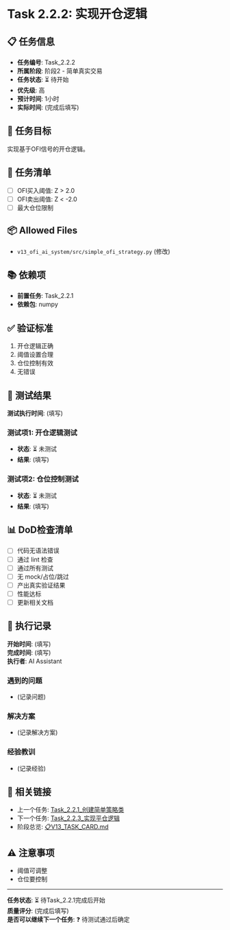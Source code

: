 # Task 2.2.2: 实现开仓逻辑

## 📋 任务信息
- **任务编号**: Task_2.2.2
- **所属阶段**: 阶段2 - 简单真实交易
- **任务状态**: ⏳ 待开始
- **优先级**: 高
- **预计时间**: 1小时
- **实际时间**: (完成后填写)

## 🎯 任务目标
实现基于OFI信号的开仓逻辑。

## 📝 任务清单
- [ ] OFI买入阈值: Z > 2.0
- [ ] OFI卖出阈值: Z < -2.0
- [ ] 最大仓位限制

## 📦 Allowed Files
- `v13_ofi_ai_system/src/simple_ofi_strategy.py` (修改)

## 📚 依赖项
- **前置任务**: Task_2.2.1
- **依赖包**: numpy

## ✅ 验证标准
1. 开仓逻辑正确
2. 阈值设置合理
3. 仓位控制有效
4. 无错误

## 🧪 测试结果
**测试执行时间**: (填写)

### 测试项1: 开仓逻辑测试
- **状态**: ⏳ 未测试
- **结果**: (填写)

### 测试项2: 仓位控制测试
- **状态**: ⏳ 未测试
- **结果**: (填写)

## 📊 DoD检查清单
- [ ] 代码无语法错误
- [ ] 通过 lint 检查
- [ ] 通过所有测试
- [ ] 无 mock/占位/跳过
- [ ] 产出真实验证结果
- [ ] 性能达标
- [ ] 更新相关文档

## 📝 执行记录
**开始时间**: (填写)  
**完成时间**: (填写)  
**执行者**: AI Assistant

### 遇到的问题
- (记录问题)

### 解决方案
- (记录解决方案)

### 经验教训
- (记录经验)

## 🔗 相关链接
- 上一个任务: [Task_2.2.1_创建简单策略类](./Task_2.2.1_创建简单策略类.md)
- 下一个任务: [Task_2.2.3_实现平仓逻辑](./Task_2.2.3_实现平仓逻辑.md)
- 阶段总览: [📋V13_TASK_CARD.md](../../📋V13_TASK_CARD.md)

## ⚠️ 注意事项
- 阈值可调整
- 仓位要控制

---
**任务状态**: ⏳ 待Task_2.2.1完成后开始  
**质量评分**: (完成后填写)  
**是否可以继续下一个任务**: ❓ 待测试通过后确定

